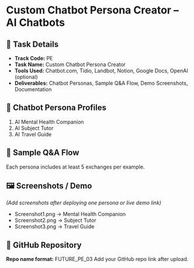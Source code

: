 # Custom Chatbot Persona Creator – AI Chatbots

## 📝 Task Details
- **Track Code:** PE
- **Task Name:** Custom Chatbot Persona Creator
- **Tools Used:** Chatbot.com, Tidio, Landbot, Notion, Google Docs, OpenAI (optional)
- **Deliverables:** Chatbot Personas, Sample Q&A Flow, Demo Screenshots, Documentation

## 🎯 Chatbot Persona Profiles
1. AI Mental Health Companion
2. AI Subject Tutor
3. AI Travel Guide

## 🔗 Sample Q&A Flow
Each persona includes at least 5 exchanges per example.

## 🖼 Screenshots / Demo
*(Add screenshots after deploying one persona or live demo link)*
- Screenshot1.png → Mental Health Companion
- Screenshot2.png → Subject Tutor
- Screenshot3.png → Travel Guide

## 📌 GitHub Repository
**Repo name format:** FUTURE_PE_03
Add your GitHub repo link after upload.

